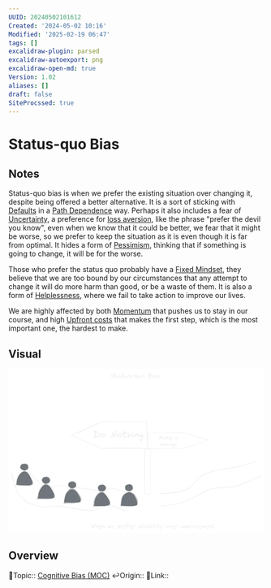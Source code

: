 ```yaml
---
UUID: 20240502101612
Created: '2024-05-02 10:16'
Modified: '2025-02-19 06:47'
tags: []
excalidraw-plugin: parsed
excalidraw-autoexport: png
excalidraw-open-md: true
Version: 1.02
aliases: []
draft: false
SiteProcssed: true
---
```


# Status-quo Bias

## Notes

Status-quo bias is when we prefer the existing situation over changing it, despite being offered a better alternative. It is a sort of sticking with [Defaults](/notes/defaults.md) in a [Path Dependence](/notes/path-dependence.md) way. Perhaps it also includes a fear of [Uncertainty](/notes/uncertainty.md), a preference for [loss aversion](/notes/risk-management.md), like the phrase "prefer the devil you know", even when we know that it could be better, we fear that it might be worse, so we prefer to keep the situation as it is even though it is far from optimal. It hides a form of [Pessimism](/notes/pessimism.md), thinking that if something is going to change, it will be for the worse.

Those who prefer the status quo probably have a [Fixed Mindset](/notes/fixed-mindset.md), they believe that we are too bound by our circumstances that any attempt to change it will do more harm than good, or be a waste of them. It is also a form of [Helplessness](/notes/helplessness.md), where we fail to take action to improve our lives.

We are highly affected by both [Momentum](/notes/momentum.md) that pushes us to stay in our course, and high [Upfront costs](/notes/upfront-costs.md) that makes the first step, which is the most important one, the hardest to make.

## Visual

![Status-quo bias.webp](/notes/status-quo-bias.webp)

## Overview
🔼Topic:: [Cognitive Bias (MOC)](/mocs/cognitive-bias-moc.md)
↩️Origin::
🔗Link::

